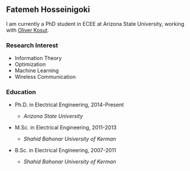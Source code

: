 ## Fatemeh Hosseinigoki

I am currently a PhD student in ECEE at Arizona State University, working with [Oliver Kosut](https://sites.google.com/site/okosut/).


### Research Interest

- Information Theory
- Optimization
- Machine Learning 
- Wireless Communication

### Education

* Ph.D. in Electrical Engineering, 2014-Present 
  * _Arizona State University_
  
* M.Sc. in Electrical Engineering, 2011-2013
  * _Shahid Bahonar University of Kerman_

* B.Sc. in Electrical Engineering, 2007-2011
  * _Shahid Bahonar University of Kerman_
